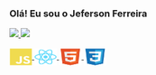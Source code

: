 ### Olá! Eu sou o Jeferson Ferreira
<div>
  <a href="https://github.com/Jefersoncf">
  <img height="180em" src="https://github-readme-stats.vercel.app/api?username=Jefersoncf&show_icons=true&theme=dark&include_all_commits=true&count_private=true"/>
  <img height="180em" src="https://github-readme-stats.vercel.app/api/top-langs/?username=Jefersoncf&layout=compact&langs_count=7&theme=dark"/>
</div>
<div style="display: inline_block"><br>
  <img align="center" alt="jefer-Js" height="30" width="40" src="https://raw.githubusercontent.com/devicons/devicon/master/icons/javascript/javascript-plain.svg">
  <img align="center" alt="jefer-React" height="30" width="40" src="https://raw.githubusercontent.com/devicons/devicon/master/icons/react/react-original.svg">
  <img align="center" alt="jefer-HTML" height="30" width="40" src="https://raw.githubusercontent.com/devicons/devicon/master/icons/html5/html5-original.svg">
  <img align="center" alt="jefer-CSS" height="30" width="40" src="https://raw.githubusercontent.com/devicons/devicon/master/icons/css3/css3-original.svg">
</div>
 
